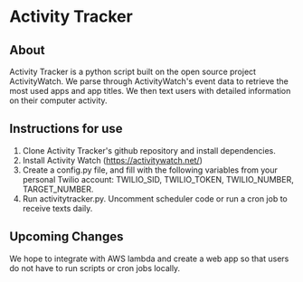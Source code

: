 # Activity Tracker

## About

Activity Tracker is a python script built on the open source project ActivityWatch. We parse through ActivityWatch's event data to retrieve the most used apps and app titles. We then text users with detailed information on their computer activity.

## Instructions for use

1. Clone Activity Tracker's github repository and install dependencies.
2. Install Activity Watch (https://activitywatch.net/)
3. Create a config.py file, and fill with the following variables from your personal Twilio account: TWILIO_SID, TWILIO_TOKEN, TWILIO_NUMBER, TARGET_NUMBER.
4. Run activitytracker.py. Uncomment scheduler code or run a cron job to receive texts daily.

## Upcoming Changes

We hope to integrate with AWS lambda and create a web app so that users do not have to run scripts or cron jobs locally.
